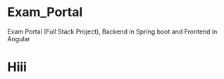 # Exam_Portal
Exam Portal (Full Stack Project), Backend in Spring boot and Frontend in Angular
<h1>Hiii</h1>
